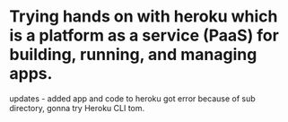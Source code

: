# Trying hands on with heroku which is a platform as a service (PaaS) for building, running, and managing apps.
updates - added app and code to heroku 
got error because of sub directory, gonna try Heroku CLI tom.
